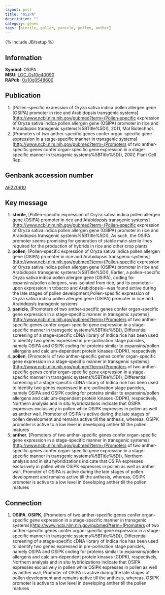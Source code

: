 ```yaml
---
layout: post
title: "OSIPA"
description: ""
category: genes
tags: [sterile, pollen, panicle, pollen, anther]
---
```

{% include JB/setup %}

## Information
__Symbol__: OSIPA  
__MSU__: [LOC_Os10g40090](http://rice.plantbiology.msu.edu/cgi-bin/ORF_infopage.cgi?orf=LOC_Os10g40090)  
__RAPdb__: [Os10g0548600](http://rapdb.dna.affrc.go.jp/viewer/gbrowse_details/irgsp1?name=Os10g0548600)  

## Publication
1. [Pollen-specific expression of Oryza sativa indica pollen allergen gene (OSIPA) promoter in rice and Arabidopsis transgenic systems](http://www.ncbi.nlm.nih.gov/pubmed?term=(Pollen-specific expression of Oryza sativa indica pollen allergen gene (OSIPA) promoter in rice and Arabidopsis transgenic systems%5BTitle%5D)), 2011, Mol Biotechnol.
2. [Promoters of two anther-specific genes confer organ-specific gene expression in a stage-specific manner in transgenic systems](http://www.ncbi.nlm.nih.gov/pubmed?term=(Promoters of two anther-specific genes confer organ-specific gene expression in a stage-specific manner in transgenic systems%5BTitle%5D)), 2007, Plant Cell Rep.

## Genbank accession number
[AF220610](http://www.ncbi.nlm.nih.gov/nuccore/AF220610)

## Key message
1. __sterile__, [Pollen-specific expression of Oryza sativa indica pollen allergen gene (OSIPA) promoter in rice and Arabidopsis transgenic systems](http://www.ncbi.nlm.nih.gov/pubmed?term=(Pollen-specific expression of Oryza sativa indica pollen allergen gene (OSIPA) promoter in rice and Arabidopsis transgenic systems%5BTitle%5D)),  As such, the OSIPA promoter seems promising for generation of stable male-sterile lines required for the production of hybrids in rice and other crop plants
2. __pollen__, [Pollen-specific expression of Oryza sativa indica pollen allergen gene (OSIPA) promoter in rice and Arabidopsis transgenic systems](http://www.ncbi.nlm.nih.gov/pubmed?term=(Pollen-specific expression of Oryza sativa indica pollen allergen gene (OSIPA) promoter in rice and Arabidopsis transgenic systems%5BTitle%5D)), Earlier, a pollen-specific Oryza sativa indica pollen allergen gene (OSIPA), coding for expansins/pollen allergens, was isolated from rice, and its promoter--upon expression in tobacco and Arabidopsis--was found active during the late stages of pollen development,Pollen-specific expression of Oryza sativa indica pollen allergen gene (OSIPA) promoter in rice and Arabidopsis transgenic systems
3. __panicle__, [Promoters of two anther-specific genes confer organ-specific gene expression in a stage-specific manner in transgenic systems](http://www.ncbi.nlm.nih.gov/pubmed?term=(Promoters of two anther-specific genes confer organ-specific gene expression in a stage-specific manner in transgenic systems%5BTitle%5D)), Differential screening of a stage-specific cDNA library of Indica rice has been used to identify two genes expressed in pre-pollination stage panicles, namely OSIPA and OSIPK coding for proteins similar to expansins/pollen allergens and calcium-dependent protein kinases (CDPK), respectively
4. __pollen__, [Promoters of two anther-specific genes confer organ-specific gene expression in a stage-specific manner in transgenic systems](http://www.ncbi.nlm.nih.gov/pubmed?term=(Promoters of two anther-specific genes confer organ-specific gene expression in a stage-specific manner in transgenic systems%5BTitle%5D)), Differential screening of a stage-specific cDNA library of Indica rice has been used to identify two genes expressed in pre-pollination stage panicles, namely OSIPA and OSIPK coding for proteins similar to expansins/pollen allergens and calcium-dependent protein kinases (CDPK), respectively, Northern analysis and in situ hybridizations indicate that OSIPA expresses exclusively in pollen while OSIPK expresses in pollen as well as anther wall, Promoter of OSIPA is active during the late stages of pollen development and remains active till the anthesis, whereas, OSIPK promoter is active to a low level in developing anther till the pollen matures
5. __anther__, [Promoters of two anther-specific genes confer organ-specific gene expression in a stage-specific manner in transgenic systems](http://www.ncbi.nlm.nih.gov/pubmed?term=(Promoters of two anther-specific genes confer organ-specific gene expression in a stage-specific manner in transgenic systems%5BTitle%5D)),  Northern analysis and in situ hybridizations indicate that OSIPA expresses exclusively in pollen while OSIPK expresses in pollen as well as anther wall, Promoter of OSIPA is active during the late stages of pollen development and remains active till the anthesis, whereas, OSIPK promoter is active to a low level in developing anther till the pollen matures

## Connection
1. __OSIPA__, __OSIPK__, [Promoters of two anther-specific genes confer organ-specific gene expression in a stage-specific manner in transgenic systems](http://www.ncbi.nlm.nih.gov/pubmed?term=(Promoters of two anther-specific genes confer organ-specific gene expression in a stage-specific manner in transgenic systems%5BTitle%5D)), Differential screening of a stage-specific cDNA library of Indica rice has been used to identify two genes expressed in pre-pollination stage panicles, namely OSIPA and OSIPK coding for proteins similar to expansins/pollen allergens and calcium-dependent protein kinases (CDPK), respectively, Northern analysis and in situ hybridizations indicate that OSIPA expresses exclusively in pollen while OSIPK expresses in pollen as well as anther wall, Promoter of OSIPA is active during the late stages of pollen development and remains active till the anthesis, whereas, OSIPK promoter is active to a low level in developing anther till the pollen matures


